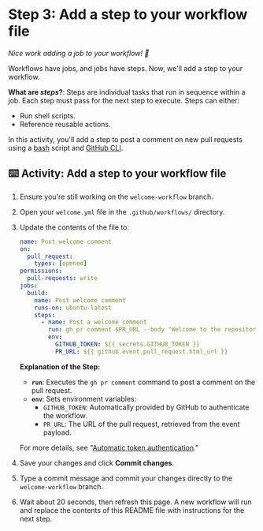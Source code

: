 # Step 3: Add a step to your workflow file

_Nice work adding a job to your workflow! :dancer:_

Workflows have jobs, and jobs have steps. Now, we'll add a step to your workflow.

**What are _steps_?**: Steps are individual tasks that run in sequence within a job. Each step must pass for the next step to execute. Steps can either:

- Run shell scripts.
- Reference reusable actions.

In this activity, you'll add a step to post a comment on new pull requests using a [bash](https://en.wikipedia.org/wiki/Bash_%28Unix_shell%29) script and [GitHub CLI](https://cli.github.com/).

## :keyboard: Activity: Add a step to your workflow file

1. Ensure you're still working on the `welcome-workflow` branch.
1. Open your `welcome.yml` file in the `.github/workflows/` directory.
1. Update the contents of the file to:

   ```yaml
   name: Post welcome comment
   on:
     pull_request:
       types: [opened]
   permissions:
     pull-requests: write
   jobs:
     build:
       name: Post welcome comment
       runs-on: ubuntu-latest
       steps:
         - name: Post a welcome comment
           run: gh pr comment $PR_URL --body "Welcome to the repository!"
           env:
             GITHUB_TOKEN: ${{ secrets.GITHUB_TOKEN }}
             PR_URL: ${{ github.event.pull_request.html_url }}
   ```

   **Explanation of the Step:**
   - **`run`**: Executes the `gh pr comment` command to post a comment on the pull request.
   - **`env`**: Sets environment variables:
     - `GITHUB_TOKEN`: Automatically provided by GitHub to authenticate the workflow.
     - `PR_URL`: The URL of the pull request, retrieved from the event payload.

   For more details, see "[Automatic token authentication](https://docs.github.com/en/actions/security-guides/automatic-token-authentication)."

1. Save your changes and click **Commit changes**.
1. Type a commit message and commit your changes directly to the `welcome-workflow` branch.
1. Wait about 20 seconds, then refresh this page. A new workflow will run and replace the contents of this README file with instructions for the next step.
